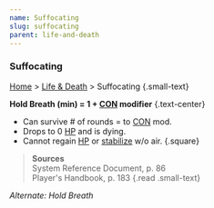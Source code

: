 ```yaml
---
name: Suffocating
slug: suffocating
parent: life-and-death
---
```

### Suffocating
[Home](dm-operations-center) > [Life & Death](life-and-death-menu) > Suffocating {.small-text}

 **Hold Breath (min) = 1 + [CON](CONSTITUTION) modifier** {.text-center}
 
- Can survive # of rounds = to [CON](CONSTITUTION) mod.
- Drops to 0 [HP](hit-points) and is dying.
- Cannot regain [HP](hit-points) or [stabilize](stabilizing) w/o air.
{.square}

> **Sources** <br/>
> System Reference Document, p. 86<br/>
> Player's Handbook, p. 183
{.read .small-text}

*Alternate: Hold Breath*